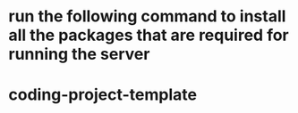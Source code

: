 # run the following command to install all the packages that are required for running the server
<!-- npm install --save -s react react-dom react-scripts web-vitals -->


# coding-project-template